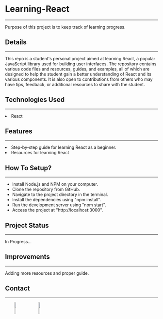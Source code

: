<h1>Learning-React</h1>
<hr>
<p>Purpose of this project is to keep track of learning progress.</p>


<h2>Details</h2>
<hr>
<p>This repo is a student's personal project aimed at learning React, a popular JavaScript library used for building user interfaces. The repository contains various code files and resources, guides, and examples, all of which are designed to help the student gain a better understanding of React and its various components. It is also open to contributions from others who may have tips, feedback, or additional resources to share with the student.<p>


<h2>Technologies Used</h2>
<hr>
<li>React</li>


<h2>Features</h2>
<hr>
<li>Step-by-step guide for learning React as a beginner.</li>
<li>Resources for learning React</li>


<h2>How To Setup?</h2>
<hr>
<ul>
<li>Install Node.js and NPM on your computer.</li>
<li>Clone the repository from GitHub.</li>
<li>Navigate to the project directory in the terminal.</li>
<li>Install the dependencies using "npm install".</li>
<li>Run the development server using "npm start".</li>
<li>Access the project at "http://localhost:3000".</li>
</ul>


<h2>Project Status</h2>
<hr>
<p>In Progress...</p>


<h2>Improvements</h2>
<hr>
<p>Adding more resources and proper guide.<p>


<h2>Contact</h2>
<hr>
<p><span style="margin-right: 30px;"></span><a href="https://www.linkedin.com/in/sheeraz-mehboob-b094271b8"><img target="_blank" src="https://cdn.jsdelivr.net/gh/devicons/devicon/icons/linkedin/linkedin-original.svg" style="width: 10%;"></a><span style="margin-right: 30px;"></span><a href="https://www.github.com/sheerazmehboob"><img target="_blank" src="https://cdn.jsdelivr.net/gh/devicons/devicon/icons/github/github-original.svg" style="width: 10%;"></a></p>
